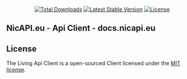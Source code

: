 <p align="center">
<a href="https://packagist.org/packages/rene-roscher/living-api-client"><img src="https://poser.pugx.org/rene-roscher/nicapi-client/d/total.svg" alt="Total Downloads"></a>
<a href="https://packagist.org/packages/rene-roscher/living-api-client"><img src="https://poser.pugx.org/rene-roscher/nicapi-client/v/stable.svg" alt="Latest Stable Version"></a>
<a href="https://packagist.org/packages/rene-roscher/living-api-client"><img src="https://poser.pugx.org/rene-roscher/nicapi-client/license.svg" alt="License"></a>
</p>

## NicAPI.eu - Api Client - docs.nicapi.eu

## License

The Living Api Client is a open-sourced Client licensed under the [MIT license](https://opensource.org/licenses/MIT).
